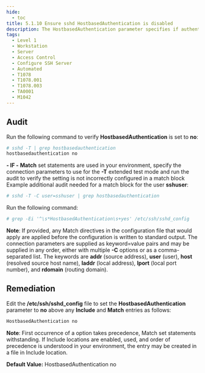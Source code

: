 ```yaml
---
hide:
  - toc
title: 5.1.10 Ensure sshd HostbasedAuthentication is disabled
description: The HostbasedAuthentication parameter specifies if authentication is allowed through trusted hosts via the user of .rhosts, or /etc/hosts.equiv, along with successful public key client host authentication.
tags:
  - Level 1
  - Workstation
  - Server
  - Access Control
  - Configure SSH Server
  - Automated
  - T1078
  - T1078.001
  - T1078.003
  - TA0001
  - M1042
---
```



## Audit
Run the following command to verify **HostbasedAuthentication** is set to **no**:
```bash
# sshd -T | grep hostbasedauthentication
hostbasedauthentication no
```

**- IF -** **Match** set statements are used in your environment, specify the connection parameters to use for the **-T** extended test mode and run the audit to verify the setting is not incorrectly configured in a match block
Example additional audit needed for a match block for the user **sshuser**:
```bash
# sshd -T -C user=sshuser | grep hostbasedauthentication
```

Run the following command:
```bash
# grep -Ei '^\s*HostbasedAuthentication\s+yes' /etc/ssh/sshd_config
```

**Note**: If provided, any Match directives in the configuration file that would apply are applied before the configuration is written to standard output. The connection parameters are supplied as keyword=value pairs and may be supplied in any order, either with multiple **-C** options or as a comma-separated list. The keywords are **addr** (source address), **user** (user), **host** (resolved source host name), **laddr** (local address), **lport** (local port number), and **rdomain** (routing domain).

## Remediation
Edit the **/etc/ssh/sshd_config** file to set the **HostbasedAuthentication** parameter to **no** above any **Include** and **Match** entries as follows:
```bash
HostbasedAuthentication no
```

**Note**: First occurrence of a option takes precedence, Match set statements withstanding. If Include locations are enabled, used, and order of precedence is understood in your environment, the entry may be created in a file in Include location.

**Default Value:**
HostbasedAuthentication no
